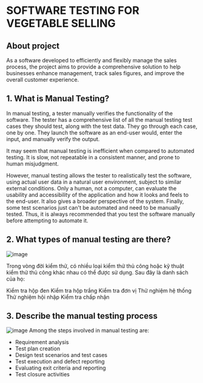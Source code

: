 # SOFTWARE TESTING FOR VEGETABLE SELLING
## About project
As a software developed to efficiently and flexibly manage the sales process, the project aims to provide a comprehensive solution to help businesses enhance management, track sales figures, and improve the overall customer experience.
## 1. What is Manual Testing?
In manual testing, a tester manually verifies the functionality of the software. The tester has a comprehensive list of all the manual testing test cases they should test, along with the test data. They go through each case, one by one. They launch the software as an end-user would, enter the input, and manually verify the output.

It may seem that manual testing is inefficient when compared to automated testing. It is slow, not repeatable in a consistent manner, and prone to human misjudgment.

However, manual testing allows the tester to realistically test the software, using actual user data in a natural user environment, subject to similar external conditions. Only a human, not a computer, can evaluate the usability and accessibility of the application and how it looks and feels to the end-user. It also gives a broader perspective of the system. Finally, some test scenarios just can't be automated and need to be manually tested. Thus, it is always recommended that you test the software manually before attempting to automate it.

## 2. What types of manual testing are there?
![image](https://github.com/HuynhTrQuyenLam/Software-Testing-For-Vegetable-Selling/assets/114284524/87218296-7785-4d45-8823-c0f492f02a60)

Trong vòng đời kiểm thử, có nhiều loại kiểm thử thủ công hoặc kỹ thuật kiểm thử thủ công khác nhau có thể được sử dụng. Sau đây là danh sách của họ:

Kiểm tra hộp đen
Kiểm tra hộp trắng
Kiểm tra đơn vị
Thử nghiệm hệ thống
Thử nghiệm hội nhập
Kiểm tra chấp nhận
## 3. Describe the manual testing process
![image](https://github.com/HuynhTrQuyenLam/Software-Testing-For-Vegetable-Selling/assets/114284524/908ab453-febb-4524-af9d-ff501deec496)
Among the steps involved in manual testing are:

* Requirement analysis
* Test plan creation
* Design test scenarios and test cases
* Test execution and defect reporting
* Evaluating exit criteria and reporting
* Test closure activities
